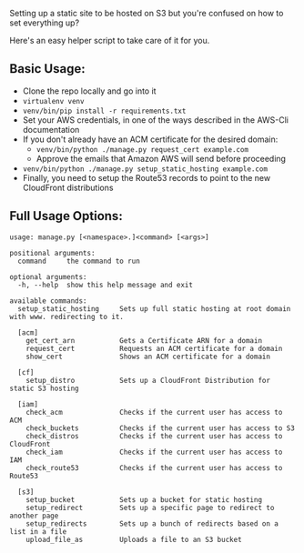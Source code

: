 
Setting up a static site to be hosted on S3 but you're confused on how to set everything up?

Here's an easy helper script to take care of it for you.

## Basic Usage:

- Clone the repo locally and go into it
- `virtualenv venv`
- `venv/bin/pip install -r requirements.txt`
- Set your AWS credentials, in one of the ways described in the AWS-Cli documentation
- If you don't already have an ACM certificate for the desired domain:
  - `venv/bin/python ./manage.py request_cert example.com`
  - Approve the emails that Amazon AWS will send before proceeding
- `venv/bin/python ./manage.py setup_static_hosting example.com`
- Finally, you need to setup the Route53 records to point to the new CloudFront distributions


## Full Usage Options:

```
usage: manage.py [<namespace>.]<command> [<args>]

positional arguments:
  command     the command to run

optional arguments:
  -h, --help  show this help message and exit

available commands:
  setup_static_hosting     Sets up full static hosting at root domain with www. redirecting to it.
  
  [acm]
    get_cert_arn           Gets a Certificate ARN for a domain
    request_cert           Requests an ACM certificate for a domain
    show_cert              Shows an ACM certificate for a domain
  
  [cf]
    setup_distro           Sets up a CloudFront Distribution for static S3 hosting
  
  [iam]
    check_acm              Checks if the current user has access to ACM
    check_buckets          Checks if the current user has access to S3
    check_distros          Checks if the current user has access to CloudFront
    check_iam              Checks if the current user has access to IAM
    check_route53          Checks if the current user has access to Route53
  
  [s3]
    setup_bucket           Sets up a bucket for static hosting
    setup_redirect         Sets up a specific page to redirect to another page
    setup_redirects        Sets up a bunch of redirects based on a list in a file
    upload_file_as         Uploads a file to an S3 bucket
```
